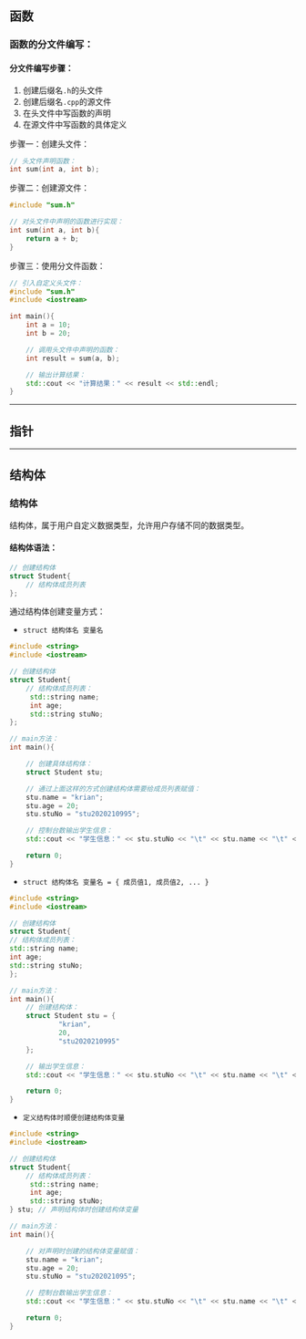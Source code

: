 ## 函数

### 函数的分文件编写：

#### 分文件编写步骤：

1. 创建后缀名``.h``的头文件
2. 创建后缀名``.cpp``的源文件
3. 在头文件中写函数的声明
4. 在源文件中写函数的具体定义

步骤一：创建头文件：

```cpp
// 头文件声明函数：
int sum(int a, int b);
```

步骤二：创建源文件：

```cpp
#include "sum.h"

// 对头文件中声明的函数进行实现：
int sum(int a, int b){
    return a + b;
}
```

步骤三：使用分文件函数：

```cpp
// 引入自定义头文件：
#include "sum.h"
#include <iostream>

int main(){
    int a = 10;
    int b = 20;

    // 调用头文件中声明的函数：
    int result = sum(a, b);

    // 输出计算结果：
    std::cout << "计算结果：" << result << std::endl;
}
```

<hr>

## 指针




<hr>



## 结构体

### 结构体

结构体，属于用户自定义数据类型，允许用户存储不同的数据类型。

#### 结构体语法：

```cpp
// 创建结构体
struct Student{
    // 结构体成员列表
};
```

通过结构体创建变量方式：

- ``struct 结构体名 变量名``

```cpp
#include <string>
#include <iostream>

// 创建结构体
struct Student{
    // 结构体成员列表：
     std::string name;
     int age;
     std::string stuNo;
};

// main方法：
int main(){

    // 创建具体结构体：
    struct Student stu;

    // 通过上面这样的方式创建结构体需要给成员列表赋值：
    stu.name = "krian";
    stu.age = 20;
    stu.stuNo = "stu2020210995";

    // 控制台数输出学生信息：
    std::cout << "学生信息：" << stu.stuNo << "\t" << stu.name << "\t" << stu.age << std::endl;

    return 0;
}
```  

- ``struct 结构体名 变量名 = { 成员值1, 成员值2, ... }``

```cpp
#include <string>
#include <iostream>

// 创建结构体
struct Student{
// 结构体成员列表：
std::string name;
int age;
std::string stuNo;
};

// main方法：
int main(){
    // 创建结构体：
    struct Student stu = {
            "krian",
            20,
            "stu2020210995"
    };

    // 输出学生信息：
    std::cout << "学生信息：" << stu.stuNo << "\t" << stu.name << "\t" << stu.age << std::endl;

    return 0;
}
```

- ``定义结构体时顺便创建结构体变量``

```cpp
#include <string>
#include <iostream>

// 创建结构体
struct Student{
    // 结构体成员列表：
     std::string name;
     int age;
     std::string stuNo;
} stu; // 声明结构体时创建结构体变量

// main方法：
int main(){

    // 对声明时创建的结构体变量赋值：
    stu.name = "krian";
    stu.age = 20;
    stu.stuNo = "stu202021095";

    // 控制台数输出学生信息：
    std::cout << "学生信息：" << stu.stuNo << "\t" << stu.name << "\t" << stu.age << std::endl;

    return 0;
}
```
